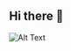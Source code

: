 ## Hi there 👋
![Alt Text]([URL](https://i.pinimg.com/564x/27/fd/53/27fd5343a957469dd12ac1f6cd84126b.jpg))

<!--
**minekucukavsar/minekucukavsar** is a ✨ _special_ ✨ repository because its `README.md` (this file) appears on your GitHub profile.



- 🔭 I’m currently working as a Risk Modeling & Analytics Specialist
- 🌱 I’m currently learning MlOps
- 💬 Ask me about whatever you want, but not everything😄
- 📫 How to reach me: [...](https://www.linkedin.com/in/kmine/)
- ⚡ Fun fact: Do not take this world too seriously

